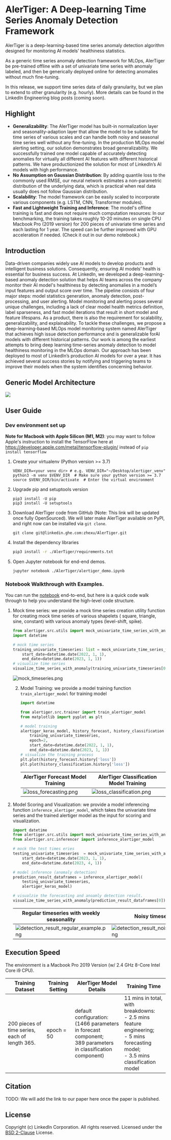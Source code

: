# AlerTiger: A Deep-learning Time Series Anomaly Detection Framework

AlerTiger is a deep-learning-based time series anomaly detection algorithm designed for monitoring AI models' healthiness
statistics.

As a generic time series anomaly detection framework for MLOps, AlerTiger be pre-trained offline with a set of univariate
time series with anomaly labeled, and then be generically deployed online for detecting anomalies without much
fine-tuning.

In this release, we support time series data of daily granularity, but we plan to extend to other granularity (e.g.
hourly). More details can be found in the LinkedIn Engineering blog posts (coming soon).


## Highlight

- **Generalizability**: The AlerTiger model has built-in normalization layer and seasonality-adaption layer that allow the
  model to be suitable for time series of various scales and can handle both noisy and seasonal time series well without
  any fine-tuning. In the production MLOps model alerting setting, our solution demonstrates broad generalizability. We
  successfully trained one model capable of accurately detecting anomalies for virtually all different AI features with
  different historical patterns. We have productionized the solution for most of LinkedIn’s AI models with high
  performance.
- **No Assumption on Gaussian Distribution**: By adding quantile loss to the commonly used RMSE, our neural network
  estimates a non-parametric distribution of the underlying data, which is practical when real data usually does not
  follow Gaussian distribution.
- **Scalability**: The model framework can be easily scaled to incorporate various components (e.g. LSTM, CNN,
  Transformer modules).
- **Fast and Lightweight Training and Inference**: The model's offline training is fast and does not require much
  computation resources: In our benchmarking, the training takes roughly 10-20 minutes on single CPU Macbook Pro (2019
  version) for 200 pieces of univariate time series and each lasting for 1 year. The speed can be further improved with
  GPU
  acceleration if needed. (Check it out in our demo notebook.)

## Introduction

Data-driven companies widely use AI models to develop products and intelligent business solutions. Consequently,
ensuring AI models’ health is essential for business success. At LinkedIn, we developed a deep-learning-based anomaly
detection solution that helps AI teams across the company monitor their AI model's healthiness by detecting anomalies in
a model’s input features and output score over time. The pipeline consists of four major steps: model statistics
generation, anomaly detection, post-processing, and user alerting. Model monitoring and alerting poses several unique
challenges, including a lack of clear model health metrics definition, label sparseness, and fast model iterations that
result in short model and feature lifespans. As a product, there is also the requirement for scalability,
generalizability, and explainability. To tackle these challenges, we propose a deep-learning-based MLOps model
monitoring system named AlerTiger that achieves high issue detection performance and is generalizable forAI models with
different historical patterns. Our work is among the earliest attempts to bring deep learning time-series anomaly
detection to model healthiness monitoring in the MLOps domain. Our approach has been deployed to most of LinkedIn’s
production AI models for over a year. It has achieved several success stories by notifying and triggering teams to
improve their models when the system identifies concerning behavior.

## Generic Model Architecture

![](./figures/alertiger_model_architecture.jpeg)

## User Guide

### Dev environment set up

**Note for Macbook with Apple Silicon (M1, M2)**: you may want to follow Apple's instruction to install the TensorFlow
here at https://developer.apple.com/metal/tensorflow-plugin/ instead of `pip install tensorflow`

1. Create your virtualenv (Python version >= 3.7)
    ```shell script
    VENV_DIR=<your venv dir> # e.g. VENV_DIR="~/Desktop/alertiger_venv"
    python3 -m venv $VENV_DIR  # Make sure your python version >= 3.7
    source $VENV_DIR/bin/activate  # Enter the virtual environment
    ```
1. Upgrade pip and setuptools version
    ```shell script
    pip3 install -U pip
    pip3 install -U setuptools
    ```
1. Download AlerTiger code from GitHub (Note: This link will be updated once fully OpenSourced). We will later make
   AlerTiger available on PyPI, and right now can be installed via `git clone`.

    ```shell script
    git clone git@linkedin.ghe.com:zhexu/AlerTiger.git
    ```
1. Install the dependency libraries
    ```sh
    pip3 install -r ./AlerTiger/requirements.txt
    ```
1. Open Jupyter notebook for end-end demos.
    ```sh
    jupyter notebook ./AlerTiger/alertiger_demo.ipynb
   ```

### Notebook Walkthrough with Examples.

You can run the [notebook](./alertiger_demo.ipynb) end-to-end, but here is a quick code walk through to help you
understand the high-level code
structure.

1. Mock time series: we provide a mock time series creation utility function for creating mock time series of various
   shapelets (
   square, triangle, sine, constant) with various anomaly types (level-shift, spike).
    ```python
    from alertiger.src.utils import mock_univariate_time_series_with_anomaly, visualize_time_series_with_anomaly
    import datetime
    
    # mock time series
    training_univariate_timeseries: list = mock_univariate_time_series_with_anomaly(
        start_date=datetime.date(2022, 1, 1),
        end_date=datetime.date(2023, 1, 1))
    # visualize time series
    visualize_time_series_with_anomaly(training_univariate_timeseries[0])
    ```
   ![mock_timeseries.png](./figures/mock_timeseries.png)

   2. Model Training: we provide a model training function `train_alertiger_model` for training model
       ```python
       import datetime

       from alertiger.src.trainer import train_alertiger_model
       from matplotlib import pyplot as plt
   
       # model training
       alertiger_keras_model, history_forecast, history_classification = train_alertiger_model(
           training_univariate_timeseries,
           epoch=2,
           start_date=datetime.date(2022, 1, 1),
           end_date=datetime.date(2023, 1, 1))
       # visualize the training process
       plt.plot(history_forecast.history['loss'])
       plt.plot(history_classification.history['loss'])
       ```

      | AlerTiger Forecast Model Training                         | AlerTiger Classification Model Training                       | 
      |---------------------------------------------------------|---------------------------------------------------------------|
      | ![loss_forecasting.png](./figures/loss_forecasting.png) | ![loss_classification.png](./figures/loss_classification.png) |


3. Model Scoring and Visualization: we provide a model inferencing function `inference_alertiger_model`, which takes the
   univariate time series and the trained alertiger model as the input for scoring and visualization.
    ```python
    import datetime
    from alertiger.src.utils import mock_univariate_time_series_with_anomaly, visualize_time_series_with_anomaly
    from alertiger.src.inferencer import inference_alertiger_model

    # mock the test times eries
    testing_univariate_timeseries  = mock_univariate_time_series_with_anomaly(
        start_date=datetime.date(2023, 1, 1),
        end_date=datetime.date(2023, 4, 1))
   
    # model inference (anomaly detection)
    prediction_result_dataframes = inference_alertiger_model(
        testing_univariate_timeseries,
        alertiger_keras_model)
    
    # visualzie the forecasting and anoamly detection result.
    visualize_time_series_with_anomaly(prediction_result_dataframes[0])  
    ```

   | Regular timeseries with weekly seasonality                                              | Noisy timeseries                                                                    | 
   |-----------------------------------------------------------------------------------------|-------------------------------------------------------------------------------------|
   | ![detection_result_regular_example.png](figures%2Fdetection_result_regular_example.png) | ![detection_result_noise_example.png](figures%2Fdetection_result_noise_example.png) |

## Execution Speed

The environment is a Macbook Pro 2019 Version (w/ 2.4 GHz 8-Core Intel Core i9 CPU).

| Training Dataset                               | Training Setting | AlerTiger Model Details                                                                                               | Training Time                                                                                                                                  |
|------------------------------------------------|------------------|-----------------------------------------------------------------------------------------------------------------------|------------------------------------------------------------------------------------------------------------------------------------------------|
| 200 pieces of time series, each of length 365. | epoch = 50       | default configuration: <br/> (1466 parameters in forecast component;<br/> 389 parameters in classification component) | 11 mins in total, with breakdowns: <br/> - 2.5 mins feature engineering;<br/> - 5 mins forecasting model;<br/> - 3.5 mins classification model |

## Citation

TODO: We will add the link to our paper here once the paper is published.

## License

Copyright (c) LinkedIn Corporation. All rights reserved. Licensed under
the [BSD 2-Clause](https://opensource.org/licenses/BSD-2-Clause) License.
